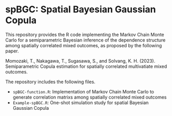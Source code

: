 # spBGC: Spatial Bayesian Gaussian Copula
<!--
spBGC (Spatial Bayesian Gaussian Copula): Supporting information for "Semiparametric copula estimation for spatially correlated multivariate mixed outcomes"
-->

This repository provides the R code implementing the Markov Chain Monte Carlo for a semiparametric Bayesian inference of the dependence structure among spatially correlated mixed outcomes, as proposed by the following paper.

Momozaki, T., Nakagawa, T., Sugasawa, S., and Solvang, K. H. (2023). Semiparametric Copula estimation for spatially correlated multivatiate mixed outcomes. 

The repository includes the following files.
- `spBGC-function.R`: Implementation of Markov Chain Monte Carlo to generate correlation matrixs among spatially correlated mixed outcomes
- `Example-spBGC.R`: One-shot simulation study for spatial Bayesian Gaussian Copula
